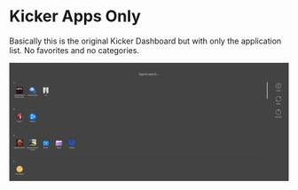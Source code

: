 # Kicker Apps Only
Basically this is the original Kicker Dashboard but with only the application list. No favorites and no categories.

![Preview](Preview.png)
